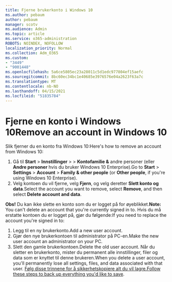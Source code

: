 ```yaml
---
title: Fjerne brukerkonto i Windows 10
ms.author: pebaum
author: pebaum
manager: scotv
ms.audience: Admin
ms.topic: article
ms.service: o365-administration
ROBOTS: NOINDEX, NOFOLLOW
localization_priority: Normal
ms.collection: Adm_O365
ms.custom:
- "3449"
- "9001448"
ms.openlocfilehash: 5a6ce5805ec23a28011c5d1edc977804ef15aefc
ms.sourcegitcommit: 8bc60ec34bc1e40685e3976576e04a2623f63a7c
ms.translationtype: MT
ms.contentlocale: nb-NO
ms.lasthandoff: 04/15/2021
ms.locfileid: "51835784"
---
```

# <a name="remove-an-account-in-windows-10"></a><span data-ttu-id="e146a-102">Fjerne en konto i Windows 10</span><span class="sxs-lookup"><span data-stu-id="e146a-102">Remove an account in Windows 10</span></span>

<span data-ttu-id="e146a-103">Slik fjerner du en konto fra Windows 10:</span><span class="sxs-lookup"><span data-stu-id="e146a-103">Here's how to remove an account from Windows 10:</span></span>

1. <span data-ttu-id="e146a-104">Gå til **Start**  >  **Innstillinger**  >    >  **Kontofamilie &** andre personer (eller **Andre personer** hvis du bruker Windows 10 Enterprise).</span><span class="sxs-lookup"><span data-stu-id="e146a-104">Go to **Start** > **Settings** > **Account** > **Family & other people** (or **Other people**, if you're using Windows 10 Enterprise).</span></span>
2. <span data-ttu-id="e146a-105">Velg kontoen du vil fjerne, velg **Fjern**, og velg deretter **Slett konto og data**.</span><span class="sxs-lookup"><span data-stu-id="e146a-105">Select the account you want to remove, select **Remove**, and then select **Delete account and data**.</span></span>
 
<span data-ttu-id="e146a-106">**Obs!** Du kan ikke slette en konto som du er logget på for øyeblikket.</span><span class="sxs-lookup"><span data-stu-id="e146a-106">**Note:** You can't delete an account that you're currently signed in to.</span></span>  <span data-ttu-id="e146a-107">Hvis du må erstatte kontoen du er logget på, gjør du følgende:</span><span class="sxs-lookup"><span data-stu-id="e146a-107">If you need to replace the account you're signed in to:</span></span>

1. <span data-ttu-id="e146a-108">Legg til en ny brukerkonto.</span><span class="sxs-lookup"><span data-stu-id="e146a-108">Add a new user account.</span></span>
2. <span data-ttu-id="e146a-109">Gjør den nye brukerkontoen til administrator på PC-en.</span><span class="sxs-lookup"><span data-stu-id="e146a-109">Make the new user account an administrator on your PC.</span></span>
3. <span data-ttu-id="e146a-110">Slett den gamle brukerkontoen.</span><span class="sxs-lookup"><span data-stu-id="e146a-110">Delete the old user account.</span></span> <span data-ttu-id="e146a-111">Når du sletter en brukerkonto, mister du permanent alle innstillinger, filer og data som er knyttet til denne brukeren.</span><span class="sxs-lookup"><span data-stu-id="e146a-111">When you delete a user account, you'll permanently lose all settings, files, and data associated with that user.</span></span> <span data-ttu-id="e146a-112">[Følg disse trinnene for å sikkerhetskopiere alt du vil lagre.](https://support.microsoft.com/help/4027408/windows-10-backup-and-restore)</span><span class="sxs-lookup"><span data-stu-id="e146a-112">[Follow these steps to back up everything you'd like to save](https://support.microsoft.com/help/4027408/windows-10-backup-and-restore).</span></span>